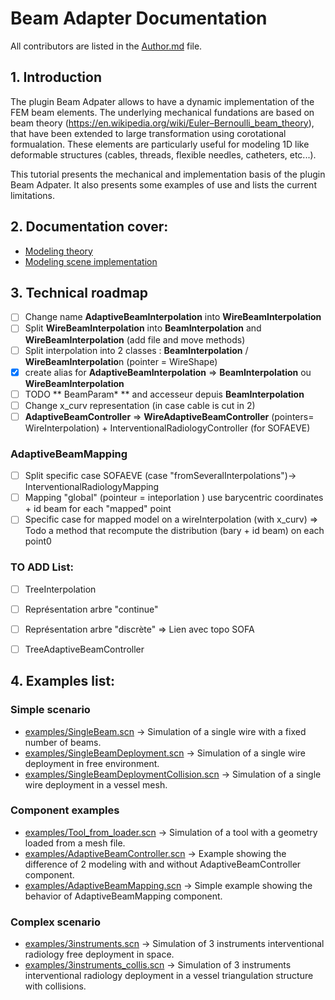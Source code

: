 Beam Adapter Documentation
=======================
All contributors are listed in the [Author.md](https://github.com/sofa-framework/BeamAdapter/blob/master/Authors.md) file.

## 1. Introduction

The plugin Beam Adpater allows to have a dynamic implementation of the FEM beam elements.
The underlying mechanical fundations are based on beam theory (https://en.wikipedia.org/wiki/Euler–Bernoulli_beam_theory), that have been extended to large transformation using corotational formualation.
These elements are particularly useful for modeling 1D like deformable structures (cables, threads, flexible needles, catheters, etc...).


This tutorial presents the mechanical and implementation basis of the plugin Beam Adpater.
It also presents some examples of use and lists the current limitations.

## 2. Documentation cover:
- [Modeling theory](modeling/theory.md)
- [Modeling scene implementation](modeling/implementation.md)


## 3. Technical roadmap
- [ ] Change name **AdaptiveBeamInterpolation** into **WireBeamInterpolation**
- [ ] Split **WireBeamInterpolation** into **BeamInterpolation** and **WireBeamInterpolation** (add file and move methods)
- [ ] Split interpolation into 2 classes : **BeamInterpolation** / **WireBeamInterpolatio**n (pointer = WireShape)
- [x] create alias for **AdaptiveBeamInterpolation** => **BeamInterpolation** ou **WireBeamInterpolation**
- [ ] TODO ** BeamParam* ** and accesseur depuis **BeamInterpolation**
- [ ] Change x_curv representation (in case cable is cut in 2)
- [ ] **AdaptiveBeamController** => **WireAdaptiveBeamController** (pointers= WireInterpolation) + InterventionalRadiologyController (for SOFAEVE)
### AdaptiveBeamMapping 
- [ ] Split specific case SOFAEVE (case "fromSeveralInterpolations")-> InterventionalRadiologyMapping
- [ ] Mapping "global"  (pointeur =  inteporlation ) use barycentric coordinates + id beam for each "mapped" point
- [ ] Specific case for mapped model on a wireInterpolation (with x_curv) => Todo a method that recompute the distribution (bary + id beam) on each point0

### TO ADD List:
- [ ] TreeInterpolation
- [ ] Représentation arbre "continue"
- [ ] Représentation arbre "discrète" => Lien avec topo SOFA
- [ ] TreeAdaptiveBeamController


## 4. Examples list:
### Simple scenario
- [examples/SingleBeam.scn](https://github.com/sofa-framework/BeamAdapter/blob/master/examples/SingleBeam.scn) -> Simulation of a single wire with a fixed number of beams.
- [examples/SingleBeamDeployment.scn](https://github.com/sofa-framework/BeamAdapter/blob/master/examples/SingleBeamDeployment.scn) -> Simulation of a single wire deployment in free environment.
- [examples/SingleBeamDeploymentCollision.scn](https://github.com/sofa-framework/BeamAdapter/blob/master/examples/SingleBeamDeploymentCollision.scn) -> Simulation of a single wire deployment in a vessel mesh.

### Component examples
- [examples/Tool_from_loader.scn](https://github.com/sofa-framework/BeamAdapter/blob/master/examples/Tool_from_loader.scn) -> Simulation of a tool with a geometry loaded from a mesh file.
- [examples/AdaptiveBeamController.scn](https://github.com/sofa-framework/BeamAdapter/blob/master/examples/AdaptiveBeamController.scn) -> Example showing the difference of 2 modeling with and without AdaptiveBeamController component.
- [examples/AdaptiveBeamMapping.scn](https://github.com/sofa-framework/BeamAdapter/blob/master/examples/AdaptiveBeamMapping.scn) -> Simple example showing the behavior of AdaptiveBeamMapping component.

### Complex scenario
- [examples/3instruments.scn](https://github.com/sofa-framework/BeamAdapter/blob/master/examples/3instruments.scn) -> Simulation of 3 instruments interventional radiology free deployment in space.
- [examples/3instruments_collis.scn](https://github.com/sofa-framework/BeamAdapter/blob/master/examples/3instruments_collis.scn) -> Simulation of 3 instruments interventional radiology deployment in a vessel triangulation structure with collisions.
